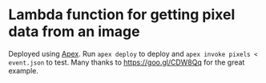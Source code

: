 # Lambda function for getting pixel data from an image

Deployed using [Apex](http://apex.run/). Run `apex deploy` to deploy and `apex
invoke pixels < event.json` to test. Many thanks to https://goo.gl/CDW8Qq for
the great example.
